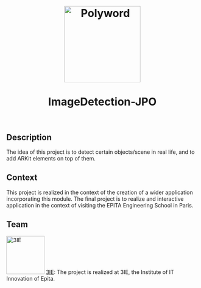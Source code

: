 <h1 align="center">
  <br>
  <a ><img src="https://raw.githubusercontent.com/Binb1/JPO-ImageDetection/master/Ressources/JPO-ImageDetection.png" alt="Polyword" width="200"></a>
  <br><br>
  ImageDetection-JPO
  <br><br>
</h1>

## Description

The idea of this project is to detect certain objects/scene in real life, and to add ARKit elements on top of them.

## Context

This project is realized in the context of the creation of a wider application incorporating this module.
The final project is to realize and interactive application in the context of visiting the EPITA Engineering School in Paris.

## Team
<img src="https://raw.githubusercontent.com/Binb1/JPO-ImageDetection/master/Ressources/3IE.png" alt="3IE" width="100"> [3IE](https://www.3ie.fr): The project is realized at 3IE, the Institute of IT Innovation of Epita.



